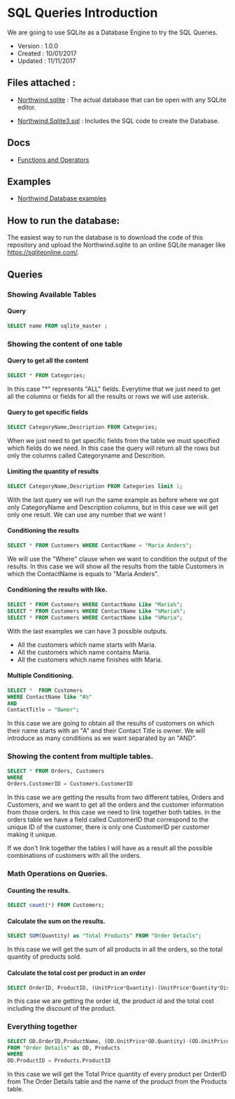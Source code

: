 # SQL Queries Introduction

We are going to use SQLite as a Database Engine to try the SQL Queries.

* Version : 1.0.0
* Created : 10/01/2017
* Updated : 11/11/2017


## Files attached :
* [Northwind.sqlite][62b46cf0] : The actual database that can be open with any SQLite editor.
* [Northwind.Sqlite3.sql][a8dd8a9a] : Includes the SQL code to create the Database.

  [62b46cf0]: Northwind.sqlite "Test Database Northwind"
  [a8dd8a9a]: Northwind.Sqlite3.sql "Sql to create Northwind Database"

## Docs
* [Functions and Operators][72e3ee27]

  [72e3ee27]: DOCS/Operators.md "Functions and Operators in Sqlite"

## Examples
* [Northwind Database examples][46a5efff]

  [46a5efff]: EXAMPLES/Northwind.md "Northwind Database examples sqlite"

## How to run the database:
The easiest way to run the database is to download the code of this repository and upload the Northwind.sqlite to an online SQLite manager like https://sqliteonline.com/.



## Queries

### Showing Available Tables


#### Query
```sql
SELECT name FROM sqlite_master ;
```


### Showing the content of one table

#### Query to get all the content
```sql
SELECT * FROM Categories;
```

In this case "\*" represents "ALL" fields. Everytime that we just need to get all the columns or fields for all the results or rows we will use asterisk.

#### Query to get specific fields

```sql
SELECT CategoryName,Description FROM Categories;
```

When we just need to get specific fields from the table we must specified which fields do we need. In this case the query will return all the rows but only the columns called Categoryname and Descrition.


#### Limiting the quantity of results

```sql
SELECT CategoryName,Description FROM Categories limit 1;
```

With the last query we will run the same example as before where we got only CategoryName and Description columns, but in this case we will get only one result. We can use any number that we want !

#### Conditioning the results
```sql
SELECT * FROM Customers WHERE ContactName = "Maria Anders";
```
We will use the "Where" clause when we want to condition the output of the results. In this case we will show all the results from the table Customers in which the ContactName is equals to "Maria Anders".

#### Conditioning the results with like.
```sql
SELECT * FROM Customers WHERE ContactName Like "Maria%";
SELECT * FROM Customers WHERE ContactName Like "%Maria%";
SELECT * FROM Customers WHERE ContactName Like "%Maria";
```

With the last examples we can have 3 possible outputs.
* All the customers which name starts with Maria.
* All the customers which name contains Maria.
* All the customers which name finishes with Maria.

#### Multiple Conditioning.

```sql
SELECT *  FROM Customers
WHERE ContactName like "A%"
AND
ContactTitle = "Owner";
```
In this case we are going to obtain all the results of customers on which their name starts with an "A" and their Contact Title is owner. We will introduce as many conditions as we want separated by an "AND".

###  Showing the content from multiple tables.
```sql
SELECT * FROM Orders, Customers
WHERE
Orders.CustomerID = Customers.CustomerID
```

In this case we are getting the results from two different tables, Orders and Customers, and we want to get all the orders and the customer information from those orders. In this case we need to link together both tables. In the orders table we have a field called CustomerID that correspond to the unique ID of the customer, there is only one CustomerID per customer making it unique.

If we don't link together the tables I will have as a result all the possible combinations of customers with all the orders.

### Math Operations on Queries.
#### Counting the results.

```sql
SELECT count(*) FROM Customers;
```




#### Calculate the sum on the results.

```sql
SELECT SUM(Quantity) as "Total Products" FROM "Order Details";
```
In this case we will get the sum of all products in all the orders, so the total quantity of products sold.

#### Calculate the total cost per product in an order
```sql
SELECT OrderID, ProductID, (UnitPrice*Quantity)-(UnitPrice*Quantity*Discount) as ProductTotal FROM "Order Details";
```

In this case we are getting the order id, the product id and the total cost including the discount of the product.


### Everything together

```sql
SELECT OD.OrderID,ProductName, (OD.UnitPrice*OD.Quantity)-(OD.UnitPrice*OD.Quantity*OD.Discount) as ProductTotal
FROM "Order Details" as OD, Products
WHERE
OD.ProductID = Products.ProductID
```

In this case we will get the Total Price quantity of every product per OrderID from The Order Details table and the name of the product from the Products table.

